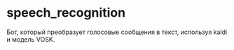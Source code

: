# speech_recognition
Бот, который преобразует голосовые сообщения в текст, используя kaldi и модель VOSK.
